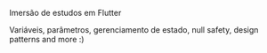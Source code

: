 Imersão de estudos em Flutter

Variáveis, parâmetros, gerenciamento de estado, null safety, design patterns and more :)
